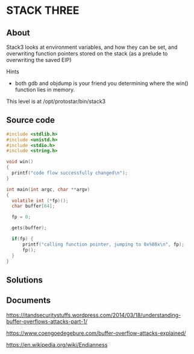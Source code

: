 # STACK THREE

## About

Stack3 looks at environment variables, and how they can be set, and overwriting function pointers stored on the stack (as a prelude to overwriting the saved EIP)

Hints

  * both gdb and objdump is your friend you determining where the win() function lies in memory.

This level is at /opt/protostar/bin/stack3

## Source code

```C
#include <stdlib.h>
#include <unistd.h>
#include <stdio.h>
#include <string.h>

void win()
{
  printf("code flow successfully changed\n");
}

int main(int argc, char **argv)
{
  volatile int (*fp)();
  char buffer[64];

  fp = 0;

  gets(buffer);

  if(fp) {
      printf("calling function pointer, jumping to 0x%08x\n", fp);
      fp();
  }
}
```

## Solutions



## Documents

<https://itandsecuritystuffs.wordpress.com/2014/03/18/understanding-buffer-overflows-attacks-part-1/>

<https://www.coengoedegebure.com/buffer-overflow-attacks-explained/>

<https://en.wikipedia.org/wiki/Endianness>



